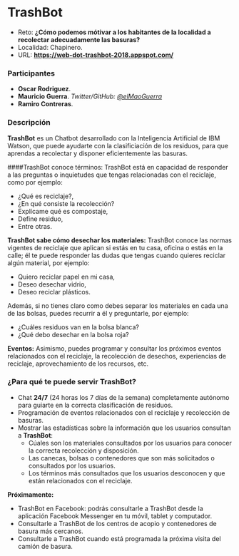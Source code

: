 # TrashBot

- Reto: **¿Cómo podemos mótivar a los habitantes de la localidad a recolectar adecuadamente las basuras?**
- Localidad: Chapinero.
- URL: 
    **https://web-dot-trashbot-2018.appspot.com/**

### Participantes
- **Oscar Rodriguez**.
- **Mauricio Guerra**. *Twitter/GitHub: <a href="https://github.com/elmaoguerra">@elMaoGuerra</a>*
- **Ramiro Contreras**.

### Descripción
**TrashBot** es un Chatbot desarrollado con la Inteligencia Artificial de IBM Watson, que puede ayudarte con la clasificiación de los residuos, para que aprendas a recolectar y disponer eficientemente las basuras.

####TrashBot conoce términos:
TrashBot está en capacidad de responder a las preguntas o inquietudes que tengas relacionadas con el reciclaje, como por ejemplo: 
   - ¿Qué es reciclaje?, 
   - ¿En qué consiste la recolección?
   - Explícame qué es compostaje, 
   - Define residuo,
   - Entre otras.

**TrashBot sabe cómo desechar los materiales:**
TrashBot conoce las normas vigentes de reciclaje que aplican si estás en tu casa, oficina o estás en la calle; él te puede responder las dudas que tengas cuando quieres reciclar algún material, por ejemplo: 
   - Quiero reciclar papel en mi casa, 
   - Deseo desechar vidrio,
   - Deseo reciclar plásticos.

Además, si no tienes claro como debes separar los materiales en cada una de las bolsas, puedes recurrir a él y preguntarle, por ejemplo:
   - ¿Cuáles residuos van en la bolsa blanca?
   - ¿Qué debo desechar en la bolsa roja? 

**Eventos:**
Asimismo, puedes programar y consultar los próximos eventos relacionados con el reciclaje, la recolección de desechos, experiencias de reciclaje, aprovechamiento de los recursos, etc.

### ¿Para qué te puede servir TrashBot?

- Chat **24/7** (24 horas los 7 días de la semana) completamente autónomo para guiarte en la correcta clasificación de residuos.
- Programación de eventos relacionados con el reciclaje y recolección de basuras.
- Mostrar las estadísticas sobre la información que los usuarios consultan a **TrashBot**:
    - Cúales son los materiales consultados por los usuarios para conocer la correcta recolección y disposición.
    - Las canecas, bolsas o contenedores que son más solicitados o consultados por los usuarios.
    - Los términos más consultados que los usuarios desconocen y que están relacionados con el reciclaje.

**Próximamente:**
 - TrashBot en Facebook: podrás consultarle a TrashBot desde la aplicación Facebook Messenger en tu móvil, tablet y computador.
 - Consultarle a TrashBot de los centros de acopio y contenedores de basura más cercanos.
 - Consultarle a TrashBot cuando está programada la próxima visita del camión de basura.
